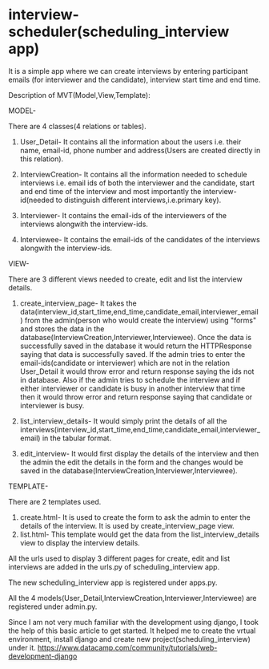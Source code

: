 # interview-scheduler(scheduling_interview app)
It is a simple app where we can create interviews by entering participant emails (for interviewer and the candidate), interview start time and end time.

Description of MVT(Model,View,Template):

MODEL-

There are 4 classes(4 relations or tables).

1) User_Detail- It contains all the information about the users i.e. their name, email-id, phone number and address(Users are created directly in this relation).

2) InterviewCreation- It contains all the information needed to schedule interviews i.e. email ids of both the interviewer and the candidate, start and end time of the interview and most importantly the interview-id(needed to distinguish different interviews,i.e.primary key).

3) Interviewer- It contains the email-ids of the interviewers of the interviews alongwith the interview-ids.

4) Interviewee- It contains the email-ids of the candidates of the interviews alongwith the interview-ids.

VIEW-

There are 3 different views needed to create, edit and list the interview details.

1) create_interview_page- It takes the data(interview_id,start_time,end_time,candidate_email,interviewer_email) from the admin(person who would create the interview) using "forms" 
and stores the data in the database(InterviewCreation,Interviewer,Interviewee). Once the data is successfully saved in the database it would return the HTTPResponse saying that data is successfully saved. If the admin tries to enter the email-ids(candidate or interviewer) which are not in the relation User_Detail it would throw error and return response saying the ids not in database. Also if the admin tries to schedule the interview and if either interviewer or candidate is busy in another interview that time then it would throw error and return response saying that candidate or interviewer is busy.

2) list_interview_details- It would simply print the details of all the interviews(interview_id,start_time,end_time,candidate_email,interviewer_email) in the tabular format.

3) edit_interview- It would first display the details of the interview and then the admin the edit the details in the form and the changes would be saved in the database(InterviewCreation,Interviewer,Interviewee).

TEMPLATE-

There are 2 templates used.

1) create.html- It is used to create the form to ask the admin to enter the details of the interview. It is used by create_interview_page view.
2) list.html- This template would get the data from the list_interview_details view to display the interview details.

All the urls used to display 3 different pages for create, edit and list interviews are added in the urls.py of scheduling_interview app.

The new scheduling_interview app is registered under apps.py.

All the 4 models(User_Detail,InterviewCreation,Interviewer,Interviewee) are registered under admin.py.

Since I am not very much familiar with the development using django, I took the help of this basic article to get started. It helped me to create the vrtual environment, install django and create new project(scheduling_interview) under it.
https://www.datacamp.com/community/tutorials/web-development-django



